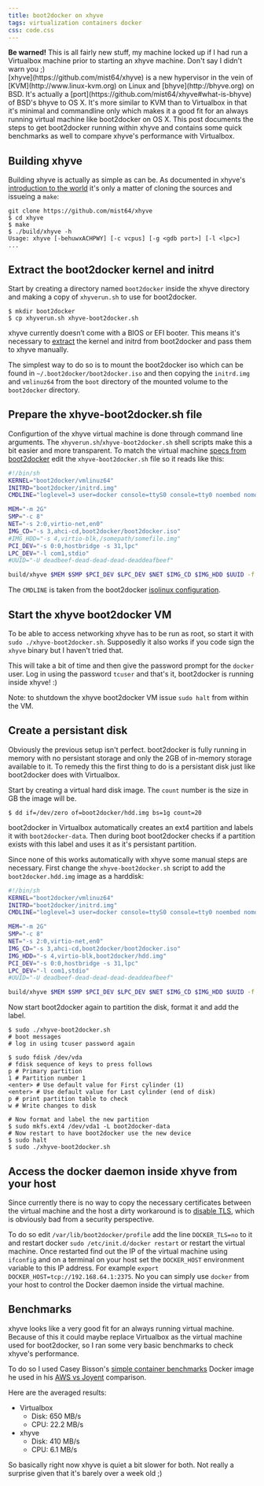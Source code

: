 ```yaml
---
title: boot2docker on xhyve
tags: virtualization containers docker
css: code.css
---
```


<div class="alert alert-warning" role="alert">
    <strong>Be warned!</strong> This is all fairly new stuff, my machine locked up if I had run a Virtualbox machine prior to starting an xhyve machine. Don't say I didn't warn you ;)
</div>
[xhyve](https://github.com/mist64/xhyve) is a new hypervisor in the vein of [KVM](http://www.linux-kvm.org) on Linux and [bhyve](http://bhyve.org) on BSD. It's actually a [port](https://github.com/mist64/xhyve#what-is-bhyve) of BSD's bhyve to OS X.
It's more similar to KVM than to Virtualbox in that it's minimal and commandline only which makes it a good fit for an always running virtual machine like boot2docker on OS X.
This post documents the steps to get boot2docker running within xhyve and contains some quick benchmarks as well to compare xhyve's performance with Virtualbox.


## Building xhyve
Building xhyve is actually as simple as can be. As documented in xhyve's [introduction to the world](http://www.pagetable.com/?p=831) it's only a matter of cloning the sources and issueing a `make`:

```console
git clone https://github.com/mist64/xhyve
$ cd xhyve
$ make
$ ./build/xhyve -h
Usage: xhyve [-behuwxACHPWY] [-c vcpus] [-g <gdb port>] [-l <lpc>]
...
```


## Extract the boot2docker kernel and initrd
Start by creating a directory named `boot2docker` inside the xhyve directory and making a copy of `xhyverun.sh` to use for boot2docker.

```console
$ mkdir boot2docker
$ cp xhyverun.sh xhyve-boot2docker.sh
```

xhyve currently doesn’t come with a BIOS or EFI booter. This means it's necessary to [extract](https://github.com/boot2docker/boot2docker/blob/master/doc/AUTOMATED_SCRIPT.md#extracting-initrd-and-vmlinuz64) the kernel and initrd from boot2docker and pass them to xhyve manually.

The simplest way to do so is to mount the boot2docker iso which can be found in `~/.boot2docker/boot2docker.iso` and then copying the `initrd.img` and `vmlinuz64` from the `boot` directory of the mounted volume to the `boot2docker` directory. 


## Prepare the xhyve-boot2docker.sh file
Configurtion of the xhyve virtual machine is done through command line arguments. The `xhyverun.sh`/`xhyve-boot2docker.sh` shell scripts make this a bit easier and more transparent.
To match the virtual machine [specs from boot2docker](https://github.com/boot2docker/boot2docker/blob/master/doc/FAQ.md#what-are-the-specs-of-the-vm) edit the `xhyve-boot2docker.sh` file so it reads like this:

```bash
#!/bin/sh
KERNEL="boot2docker/vmlinuz64"
INITRD="boot2docker/initrd.img"
CMDLINE="loglevel=3 user=docker console=ttyS0 console=tty0 noembed nomodeset norestore waitusb=10:LABEL=boot2docker-data base"

MEM="-m 2G"
SMP="-c 8"
NET="-s 2:0,virtio-net,en0"
IMG_CD="-s 3,ahci-cd,boot2docker/boot2docker.iso"
#IMG_HDD="-s 4,virtio-blk,/somepath/somefile.img"
PCI_DEV="-s 0:0,hostbridge -s 31,lpc"
LPC_DEV="-l com1,stdio"
#UUID="-U deadbeef-dead-dead-dead-deaddeafbeef"

build/xhyve $MEM $SMP $PCI_DEV $LPC_DEV $NET $IMG_CD $IMG_HDD $UUID -f kexec,$KERNEL,$INITRD,"$CMDLINE"
```

The `CMDLINE` is taken from the boot2docker [isolinux configuration](https://github.com/boot2docker/boot2docker/blob/master/rootfs/isolinux/isolinux.cfg#L7Kernel).


## Start the xhyve boot2docker VM
To be able to access networking xhyve has to be run as root, so start it with `sudo ./xhyve-boot2docker.sh`.
Supposedly it also works if you code sign the `xhyve` binary but I haven't tried that.

This will take a bit of time and then give the password prompt for the `docker` user. Log in using the password `tcuser` and that's it, boot2docker is running inside xhyve! :)

Note: to shutdown the xhyve boot2docker VM issue `sudo halt` from within the VM.


## Create a persistant disk
Obviously the previous setup isn't perfect. boot2docker is fully running in memory with no persistant storage and only the 2GB of in-memory storage available to it. To remedy this the first thing to do is a persistant disk just like boot2docker does with Virtualbox.

Start by creating a virtual hard disk image. The `count` number is the size in GB the image will be.

```console
$ dd if=/dev/zero of=boot2docker/hdd.img bs=1g count=20
```

boot2docker in Virtualbox automatically creates an ext4 partition and labels it with `boot2docker-data`. Then during boot boot2docker checks if a partition exists with this label and uses it as it's persistant partition.

Since none of this works automatically with xhyve some manual steps are necessary. First change the `xhyve-boot2docker.sh` script to add the `boot2docker.hdd.img` image as a harddisk:

```bash
#!/bin/sh
KERNEL="boot2docker/vmlinuz64"
INITRD="boot2docker/initrd.img"
CMDLINE="loglevel=3 user=docker console=ttyS0 console=tty0 noembed nomodeset norestore waitusb=10:LABEL=boot2docker-data base"

MEM="-m 2G"
SMP="-c 8"
NET="-s 2:0,virtio-net,en0"
IMG_CD="-s 3,ahci-cd,boot2docker/boot2docker.iso"
IMG_HDD="-s 4,virtio-blk,boot2docker/hdd.img"
PCI_DEV="-s 0:0,hostbridge -s 31,lpc"
LPC_DEV="-l com1,stdio"
#UUID="-U deadbeef-dead-dead-dead-deaddeafbeef"

build/xhyve $MEM $SMP $PCI_DEV $LPC_DEV $NET $IMG_CD $IMG_HDD $UUID -f kexec,$KERNEL,$INITRD,"$CMDLINE"
```

Now start boot2docker again to partition the disk, format it and add the label.

``` console
$ sudo ./xhyve-boot2docker.sh
# boot messages
# log in using tcuser password again

$ sudo fdisk /dev/vda
# fdisk sequence of keys to press follows
p # Primary partition
1 # Partition number 1
<enter> # Use default value for First cylinder (1)
<enter> # Use default value for Last cylinder (end of disk)
p # print partition table to check
w # Write changes to disk

# Now format and label the new partition
$ sudo mkfs.ext4 /dev/vda1 -L boot2docker-data
# Now restart to have boot2docker use the new device
$ sudo halt
$ sudo ./xhyve-boot2docker.sh
```


## Access the docker daemon inside xhyve from your host
Since currently there is no way to copy the necessary certificates between the virtual machine and the host a dirty workaround is to [disable TLS](https://github.com/boot2docker/boot2docker/blob/master/README.md#tls-support), which is obviously bad from a security perspective.

To do so edit `/var/lib/boot2docker/profile` add the line `DOCKER_TLS=no` to it and restart docker `sudo /etc/init.d/docker restart` or restart the virtual machine. Once restarted find out the IP of the virtual machine using `ifconfig` and on a terminal on your host set the `DOCKER_HOST` environment variable to this IP address. For example `export DOCKER_HOST=tcp://192.168.64.1:2375`. No you can simply use `docker` from your host to control the Docker daemon inside the virtual machine.


## Benchmarks
xhyve looks like a very good fit for an always running virtual machine. Because of this it could maybe replace Virtualbox as the virtual machine used for boot2docker, so I ran some very basic benchmarks to check xhyve's performance.

To do so I used Casey Bisson's [simple container benchmarks](https://registry.hub.docker.com/u/misterbisson/simple-container-benchmarks/) Docker image he used in his [AWS vs Joyent](https://www.joyent.com/blog/docker-bake-off-aws-vs-joyent) comparison.

Here are the averaged results:

- Virtualbox
  - Disk: 650 MB/s
  - CPU: 22.2 MB/s
- xhyve
  - Disk: 410 MB/s
  - CPU: 6.1 MB/s

So basically right now xhyve is quiet a bit slower for both. Not really a surprise given that it's barely over a week old ;)